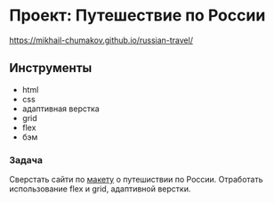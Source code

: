 # Проект: Путешествие по России
https://mikhail-chumakov.github.io/russian-travel/

## Инструменты
* html
* css
* адаптивная верстка
* grid
* flex
* бэм


### Задача
Сверстать сайти по [макету](https://www.figma.com/file/ttGltQWO9rYYTnli5hrzVf/Sprint-3_-Russia-_-desktop-%2B-mobile-(Copy)?node-id=62863%3A870) о путешиствии по России.
Отработать использование flex и grid, адаптивной верстки.
